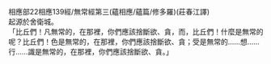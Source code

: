相應部22相應139經/無常經第三(蘊相應/蘊篇/修多羅)(莊春江譯)  
起源於舍衛城。  
「比丘們！凡無常的，在那裡，你們應該捨斷欲、貪，而，比丘們！什麼是無常的呢？比丘們！色是無常的，在那裡，你們應該捨斷欲、貪；受是無常的……想……行……識是無常的，在那裡，你們應該捨斷欲、貪。」  
  
  
